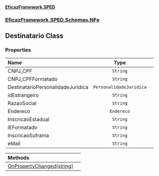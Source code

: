 #### [EficazFramework.SPED](EficazFrameworkSPED.md 'EficazFramework SPED')
### [EficazFramework.SPED.Schemas.NFe](EficazFramework.SPED.Schemas.NFe.md 'EficazFramework.SPED.Schemas.NFe')

## Destinatario Class
### Properties

| Name | Type | |
| :--- | :---: | :--- |
| CNPJ_CPF | `String` |  |
| CNPJ_CPFFormatado | `String` |  |
| DestinatarioPersonalidadeJuridica | `PersonalidadeJuridica` |  |
| idEstrangeiro | `String` |  |
| RazaoSocial | `String` |  |
| Endereco | `Endereco` |  |
| InscricaoEstadual | `String` |  |
| IEFormatado | `String` |  |
| InscricaoSuframa | `String` |  |
| eMail | `String` |  |

| Methods | |
| :--- | :--- |
| [OnPropertyChanged(string)](EficazFramework.SPED.Schemas.NFe/Destinatario/OnPropertyChanged(string).md 'EficazFramework.SPED.Schemas.NFe.Destinatario.OnPropertyChanged(string)') | |
